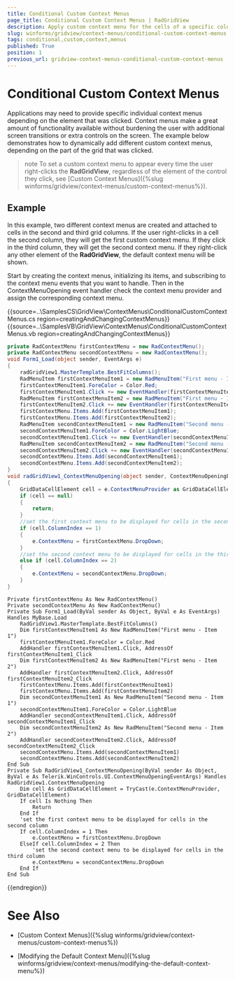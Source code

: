 ```yaml
---
title: Conditional Custom Context Menus
page_title: Conditional Custom Context Menus | RadGridView
description: Apply custom context menu for the cells of a specific column only.
slug: winforms/gridview/context-menus/conditional-custom-context-menus
tags: conditional,custom,context,menus
published: True
position: 1
previous_url: gridview-context-menus-conditional-custom-context-menus
---
```


# Conditional Custom Context Menus

Applications may need to provide specific individual context menus depending on the element that was clicked. Context menus make a great amount of functionality available without burdening the user with additional screen transitions or extra controls on the screen. The example below demonstrates how to dynamically add different custom context menus, depending on the part of the grid that was clicked.

>note To set a custom context menu to appear every time the user right-clicks the __RadGridView__, regardless of the element of the control they click, see [Custom Context Menus]({%slug winforms/gridview/context-menus/custom-context-menus%}).
>

## Example

In this example, two different context menus are created and attached to cells in the second and third grid columns. If the user right-clicks in a cell the second column, they will get the first custom context menu. If they click in the third column, they will get the second context menu. If they right-click any other element of the __RadGridView__, the default context menu will be shown.

Start by creating the context menus, initializing its items, and subscribing to the context menu events that you want to handle. Then in the ContextMenuOpening event handler check the context menu provider and assign the corresponding context menu.

{{source=..\SamplesCS\GridView\ContextMenus\ConditionalCustomContextMenus.cs region=creatingAndChangingContextMenus}} 
{{source=..\SamplesVB\GridView\ContextMenus\ConditionalCustomContextMenus.vb region=creatingAndChangingContextMenus}} 

````C#
private RadContextMenu firstContextMenu = new RadContextMenu();
private RadContextMenu secondContextMenu = new RadContextMenu();    
void Form1_Load(object sender, EventArgs e)
{
    radGridView1.MasterTemplate.BestFitColumns();
    RadMenuItem firstContextMenuItem1 = new RadMenuItem("First menu - Item 1");
    firstContextMenuItem1.ForeColor = Color.Red;
    firstContextMenuItem1.Click += new EventHandler(firstContextMenuItem1_Click);
    RadMenuItem firstContextMenuItem2 = new RadMenuItem("First menu - Item 2");
    firstContextMenuItem2.Click += new EventHandler(firstContextMenuItem2_Click);
    firstContextMenu.Items.Add(firstContextMenuItem1);
    firstContextMenu.Items.Add(firstContextMenuItem2);
    RadMenuItem secondContextMenuItem1 = new RadMenuItem("Second menu - Item 1");
    secondContextMenuItem1.ForeColor = Color.LightBlue;
    secondContextMenuItem1.Click += new EventHandler(secondContextMenuItem1_Click);
    RadMenuItem secondContextMenuItem2 = new RadMenuItem("Second menu - Item 2");
    secondContextMenuItem2.Click += new EventHandler(secondContextMenuItem2_Click);
    secondContextMenu.Items.Add(secondContextMenuItem1);
    secondContextMenu.Items.Add(secondContextMenuItem2);
}
void radGridView1_ContextMenuOpening(object sender, ContextMenuOpeningEventArgs e)
{
    GridDataCellElement cell = e.ContextMenuProvider as GridDataCellElement;
    if (cell == null)
    {
        return;
    }
    //set the first context menu to be displayed for cells in the second column   
    if (cell.ColumnIndex == 1)
    {
        e.ContextMenu = firstContextMenu.DropDown;
    }
    //set the second context menu to be displayed for cells in the third column   
    else if (cell.ColumnIndex == 2)
    {
        e.ContextMenu = secondContextMenu.DropDown;
    }
}

````
````VB.NET
Private firstContextMenu As New RadContextMenu()
Private secondContextMenu As New RadContextMenu()
Private Sub Form1_Load(ByVal sender As Object, ByVal e As EventArgs) Handles MyBase.Load
    RadGridView1.MasterTemplate.BestFitColumns()
    Dim firstContextMenuItem1 As New RadMenuItem("First menu - Item 1")
    firstContextMenuItem1.ForeColor = Color.Red
    AddHandler firstContextMenuItem1.Click, AddressOf firstContextMenuItem1_Click
    Dim firstContextMenuItem2 As New RadMenuItem("First menu - Item 2")
    AddHandler firstContextMenuItem2.Click, AddressOf firstContextMenuItem2_Click
    firstContextMenu.Items.Add(firstContextMenuItem1)
    firstContextMenu.Items.Add(firstContextMenuItem2)
    Dim secondContextMenuItem1 As New RadMenuItem("Second menu - Item 1")
    secondContextMenuItem1.ForeColor = Color.LightBlue
    AddHandler secondContextMenuItem1.Click, AddressOf secondContextMenuItem1_Click
    Dim secondContextMenuItem2 As New RadMenuItem("Second menu - Item 2")
    AddHandler secondContextMenuItem2.Click, AddressOf secondContextMenuItem2_Click
    secondContextMenu.Items.Add(secondContextMenuItem1)
    secondContextMenu.Items.Add(secondContextMenuItem2)
End Sub
Private Sub RadGridView1_ContextMenuOpening(ByVal sender As Object, ByVal e As Telerik.WinControls.UI.ContextMenuOpeningEventArgs) Handles RadGridView1.ContextMenuOpening
    Dim cell As GridDataCellElement = TryCast(e.ContextMenuProvider, GridDataCellElement)
    If cell Is Nothing Then
        Return
    End If
    'set the first context menu to be displayed for cells in the second column
    If cell.ColumnIndex = 1 Then
        e.ContextMenu = firstContextMenu.DropDown
    ElseIf cell.ColumnIndex = 2 Then
        'set the second context menu to be displayed for cells in the third column
        e.ContextMenu = secondContextMenu.DropDown
    End If
End Sub

````

{{endregion}} 



# See Also
* [Custom Context Menus]({%slug winforms/gridview/context-menus/custom-context-menus%})

* [Modifying the Default Context Menu]({%slug winforms/gridview/context-menus/modifying-the-default-context-menu%})

